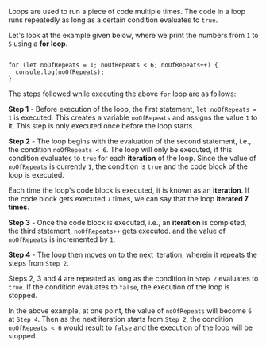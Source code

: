 Loops are used to run
a piece of code
multiple times.
The code in a loop runs
repeatedly as long as
a certain condition
evaluates to `true`.

Let's look at the example given below,
where we print the numbers
from `1` to `5` using a **for loop**.

<codeblock language="javascript" type="lesson">
<code>
for (let noOfRepeats = 1; noOfRepeats < 6; noOfRepeats++) {
  console.log(noOfRepeats);
}
</code>
</codeblock>

The steps followed while executing
the above `for` loop are as follows:

**Step 1** -
Before execution of the loop,
the first statement,
`let noOfRepeats = 1` is executed.
This creates a variable `noOfRepeats`
and
assigns the value `1` to it.
This step is only executed
once before the loop starts.

**Step 2** -
The loop begins with
the evaluation of the second statement,
i.e., the condition `noOfRepeats < 6`.
The loop will only be executed,
if this condition evaluates to `true`
for each **iteration** of the loop.
Since the value of `noOfRepeats`
is currently `1`,
the condition is `true`
and
the code block
of the loop is executed.

Each time the loop's
code block is executed,
it is known as an **iteration**.
If the code block
gets executed `7` times,
we can say that the loop
**iterated 7 times**.

**Step 3** -
Once the code block is executed,
i.e., an **iteration** is completed,
the third statement, `noOfRepeats++` gets executed.
and
the value of `noOfRepeats`
is incremented by `1`.

**Step 4** -
The loop then moves on
to the next iteration,
wherein it repeats
the steps from `Step 2`.

Steps 2, 3 and 4 are repeated
as long as the condition
in `Step 2` evaluates to `true`.
If the condition evaluates to `false`,
the execution of the loop is stopped.

In the above example, at one point,
the value of `noOfRepeats`
will become `6` at `Step 4`.
Then as the next iteration
starts from `Step 2`,
the condition `noOfRepeats < 6`
would result to `false`
and
the execution of the loop
will be stopped.
